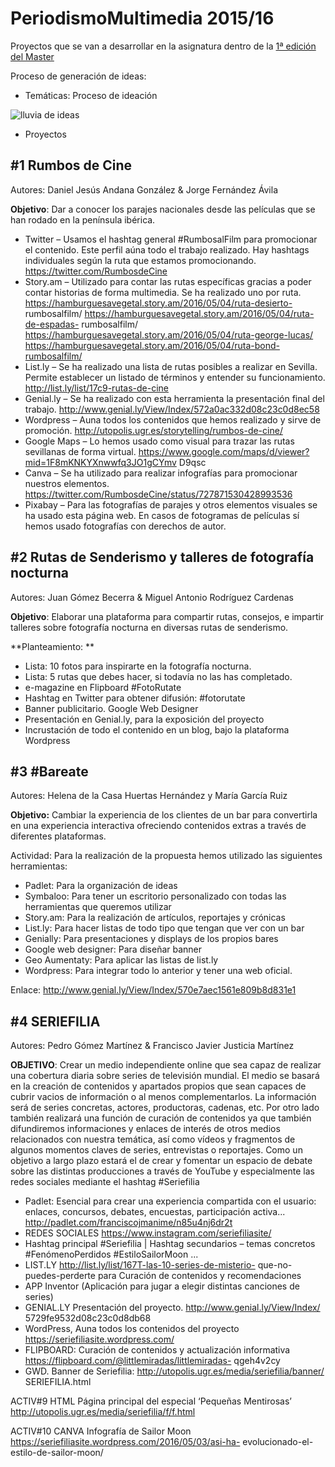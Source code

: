 
# PeriodismoMultimedia 2015/16 


Proyectos que se van a desarrollar en la asignatura dentro de la [1ª edición del Master](https://github.com/mgea/PeriodismoMultimedia/blob/master/2016/Cartel_Nuevos%20medios%20Interactivos.pdf)

Proceso de generación de ideas: 

* Temáticas: Proceso de ideación 


![lluvia de ideas](https://github.com/mgea/PeriodismoMultimedia/blob/master/2016/Ideacion01.png)



* Proyectos 

## #1 Rumbos de Cine
  Autores: Daniel Jesús Andana González & Jorge Fernández Ávila

**Objetivo**: Dar a conocer los parajes nacionales desde las películas que se han rodado
en la península ibérica.

* Twitter – Usamos el hashtag general #RumbosalFilm para promocionar el contenido. Este perfil aúna todo el trabajo realizado. Hay hashtags individuales según la ruta que estamos promocionando.
https://twitter.com/RumbosdeCine
* Story.am – Utilizado para contar las rutas específicas gracias a poder contar historias de forma multimedia. Se ha realizado uno por ruta. https://hamburguesavegetal.story.am/2016/05/04/ruta-desierto- rumbosalfilm/ https://hamburguesavegetal.story.am/2016/05/04/ruta-de-espadas- rumbosalfilm/ https://hamburguesavegetal.story.am/2016/05/04/ruta-george-lucas/ https://hamburguesavegetal.story.am/2016/05/04/ruta-bond-rumbosalfilm/
* List.ly – Se ha realizado una lista de rutas posibles a realizar en Sevilla. Permite establecer un listado de términos y entender su funcionamiento. http://list.ly/list/17c9-rutas-de-cine
* Genial.ly – Se ha realizado con esta herramienta la presentación final del trabajo. http://www.genial.ly/View/Index/572a0ac332d08c23c0d8ec58
* Wordpress – Auna todos los contenidos que hemos realizado y sirve de promoción.
http://utopolis.ugr.es/storytelling/rumbos-de-cine/
* Google Maps – Lo hemos usado como visual para trazar las rutas sevillanas de forma virtual. https://www.google.com/maps/d/viewer?mid=1F8mKNKYXnwwfq3JO1gCYmv D9qsc
* Canva – Se ha utilizado para realizar infografías para promocionar nuestros elementos.
https://twitter.com/RumbosdeCine/status/727871530428993536
* Pixabay – Para las fotografías de parajes y otros elementos visuales se ha usado esta página web. En casos de fotogramas de películas sí hemos usado fotografías con derechos de autor.



## #2 Rutas de Senderismo y talleres de fotografía nocturna
Autores: Juan Gómez Becerra & Miguel Antonio Rodríguez Cardenas

**Objetivo**: Elaborar una plataforma para compartir rutas, consejos, e impartir talleres sobre fotografía nocturna en diversas rutas de senderismo.

**Planteamiento: **

* Lista: 10 fotos para inspirarte en la fotografía nocturna.
* Lista: 5 rutas que debes hacer, si todavía no las has completado.
* e-magazine en Flipboard #FotoRutate
* Hashtag en Twitter para obtener difusión: #fotorutate
* Banner publicitario. Google Web Designer
* Presentación en Genial.ly, para la exposición del proyecto
* Incrustación de todo el contenido en un blog, bajo la plataforma Wordpress

## #3 #Bareate

Autores: Helena de la Casa Huertas Hernández y María García Ruiz

**Objetivo:** Cambiar la experiencia de los clientes de un bar para convertirla en una experiencia interactiva ofreciendo contenidos extras a través de diferentes plataformas.

Actividad: Para la realización de la propuesta hemos utilizado las siguientes herramientas:
- Padlet: Para la organización de ideas
- Symbaloo: Para tener un escritorio personalizado con todas las herramientas
que queremos utilizar
- Story.am: Para la realización de artículos, reportajes y crónicas
- List.ly: Para hacer listas de todo tipo que tengan que ver con un bar
- Genially: Para presentaciones y displays de los propios bares
- Google web designer: Para diseñar banner
- Geo Aumentaty: Para aplicar las listas de list.ly
- Wordpress: Para integrar todo lo anterior y tener una web oficial.

Enlace:
http://www.genial.ly/View/Index/570e7aec1561e809b8d831e1


## #4 SERIEFILIA
Autores:  Pedro Gómez Martínez & Francisco Javier Justicia Martínez

**OBJETIVO**: Crear un medio independiente online que sea capaz de realizar una cobertura diaria sobre series de televisión mundial. El medio se basará en la creación de contenidos y apartados propios que sean capaces de cubrir vacios de información o al menos complementarlos. La información será de series concretas, actores, productoras, cadenas, etc. Por otro lado también realizará una función de curación de contenidos ya que también difundiremos informaciones y enlaces de interés de otros medios relacionados con nuestra temática, así como vídeos y fragmentos de algunos momentos claves de series, entrevistas o reportajes. Como un objetivo a largo plazo estará el de crear y fomentar un espacio de debate sobre las distintas producciones a través de YouTube y especialmente las redes sociales mediante el hashtag #Seriefilia


* Padlet: Esencial para crear una experiencia compartida con el usuario: enlaces, concursos, debates, encuestas, participación activa... http://padlet.com/franciscojmanime/n85u4nj6dr2t
* REDES SOCIALES https://www.instagram.com/seriefiliasite/ 
* Hashtag principal #Seriefilia | Hashtag secundarios – temas concretos #FenómenoPerdidos #EstiloSailorMoon ...
* LIST.LY http://list.ly/list/167T-las-10-series-de-misterio- que-no-puedes-perderte  para Curación de contenidos y recomendaciones
* APP Inventor (Aplicación para jugar a elegir distintas canciones de series) 
* GENIAL.LY Presentación del proyecto. http://www.genial.ly/View/Index/ 5729fe9532d08c23c0d8db68
* WordPress, Auna todos los contenidos del proyecto https://seriefiliasite.wordpress.com/
* FLIPBOARD: Curación de contenidos y actualización informativa  https://flipboard.com/@littlemiradas/littlemiradas- qgeh4v2cy
* GWD. Banner de Seriefilia: http://utopolis.ugr.es/media/seriefilia/banner/ SERIEFILIA.html
  
ACTIV#9
HTML
Página principal del especial ‘Pequeñas
Mentirosas’
http://utopolis.ugr.es/media/seriefilia/f/f.html
 
ACTIV#10
CANVA
Infografía de Sailor Moon
https://seriefiliasite.wordpress.com/2016/05/03/asi-ha- evolucionado-el-estilo-de-sailor-moon/



